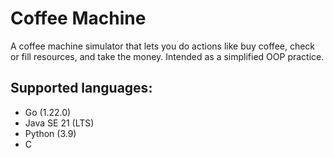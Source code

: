 # Coffee Machine
A coffee machine simulator that lets you do actions like buy coffee, check or fill resources, and take the money. Intended as a simplified OOP practice.

## Supported languages:
- Go (1.22.0)
- Java SE 21 (LTS)
- Python (3.9)
- C
